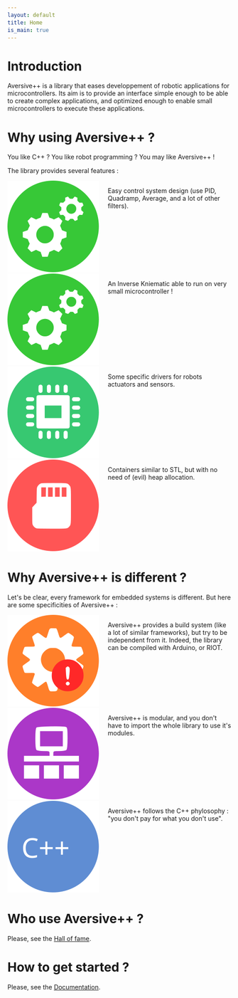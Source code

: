 ```yaml
---
layout: default
title: Home
is_main: true
---
```


# Introduction

Aversive++ is a library that eases developpement of robotic applications for microcontrollers.
Its aim is to provide an interface simple enough to be able to create complex applications, 
and optimized enough to enable small microcontrollers to execute these applications.

# Why using Aversive++ ?

You like C++ ? You like robot programming ? You may like Aversive++ !

The library provides several features : 

<div style="overflow:auto;">
<span style="float:left; margin-right: 20px;">
<img src="/img/home_icons/cs.svg" alt="cs" />
</span>
<p>
Easy control system design (use PID, Quadramp, Average, and a lot of other filters).
</p>
</div>

<div style="overflow:auto;">
<span style="float:left; margin-right: 20px;">
<img src="/img/home_icons/cs.svg" alt="ik" />
</span>
<p>
An Inverse Kniematic able to run on very small microcontroller !
</p>
</div>

<div style="overflow:auto;">
<span style="float:left; margin-right: 20px;">
<img src="/img/home_icons/embed.svg" alt="driver" />
</span>
<p>
Some specific drivers for robots actuators and sensors.
</p>
</div>

<div style="overflow:auto;">
<span style="float:left; margin-right: 20px;">
<img src="/img/home_icons/mem.svg" alt="container" />
</span>
<p>
Containers similar to STL, but with no need of (evil) heap allocation.
</p>
</div>

# Why Aversive++ is different ?

Let's be clear, every framework for embedded systems is different. 
But here are some specificities of Aversive++ :

<div style="overflow:auto;">
<span style="float:left; margin-right: 20px;">
<img src="/img/home_icons/warn.svg" alt="build" />
</span>
<p>
Aversive++ provides a build system (like a lot of similar frameworks), but try to be independent from it. 
Indeed, the library can be compiled with Arduino, or RIOT.
</p>
</div>

<div style="overflow:auto;">
<span style="float:left; margin-right: 20px;">
<img src="/img/home_icons/comm.svg" alt="modules" />
</span>
<p>
Aversive++ is modular, and you don't have to import the whole library to use it's modules.
</p>
</div>

<div style="overflow:auto;">
<span style="float:left; margin-right: 20px;">
<img src="/img/home_icons/cpp.svg" alt="cpp" />
</span>
<p>
Aversive++ follows the C++ phylosophy : "you don't pay for what you don't use".
</p>
</div>
 
# Who use Aversive++ ?
 
Please, see the [Hall of fame](community.html).
 
# How to get started ?
 
Please, see the [Documentation](documentation.html).
